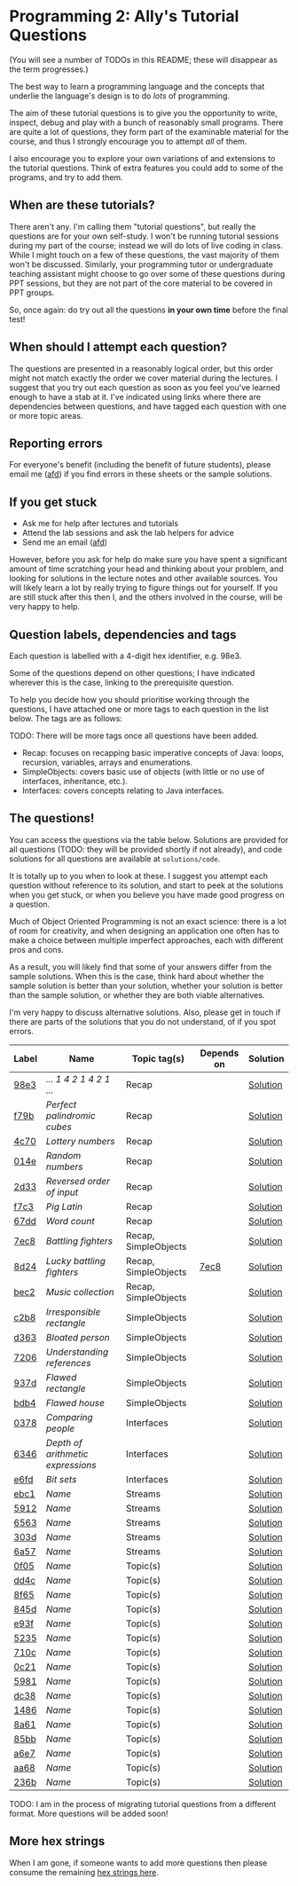 # Programming 2: Ally's Tutorial Questions

(You will see a number of TODOs in this README; these will disappear as the term progresses.)

The best way to learn a programming language and the concepts that underlie the language's design is to do *lots* of programming.

The aim of these tutorial questions is to give you the opportunity to write, inspect, debug and play with a bunch of reasonably small programs.  There are quite a lot of questions, they form part of the examinable material for the course, and thus I strongly encourage you to attempt *all* of them.

I also encourage you to explore your own variations of and extensions to the tutorial questions.  Think of extra features you could add to some
of the programs, and try to add them.

## When are these tutorials?

There aren't any.  I'm calling them "tutorial questions", but really the questions are for your own self-study.  I won't be running tutorial sessions during my part of the course; instead we will do lots of live coding in class.  While I might touch on a few of these questions, the vast majority of them won't be discussed.  Similarly, your programming tutor or undergraduate teaching assistant might choose to go over some of these questions during PPT sessions, but they are not part of the core material to be covered in PPT groups.

So, once again: do try out all the questions **in your own time** before the final test!

## When should I attempt each question?

The questions are presented in a reasonably logical order, but this order might not match exactly the order we cover material during the lectures.  I suggest that you try out each question as soon as you feel you've learned enough to have a stab at it.  I've indicated using links where there are dependencies between questions, and have tagged each question with one or more topic areas.

## Reporting errors

For everyone's benefit (including the benefit of future students), please email me ([afd](mailto:afd@ic.ac.uk)) if you find errors in these sheets or the sample solutions.

## If you get stuck

* Ask me for help after lectures and tutorials
* Attend the lab sessions and ask the lab helpers for advice
* Send me an email ([afd](mailto:afd@ic.ac.uk))

However, before you ask for help do make sure you have spent a significant
amount of time scratching your head and thinking about your problem, and looking for solutions in the lecture notes
and other available sources.  You will likely learn a lot by really trying to figure things out for yourself.
If you are still stuck after this then I, and the others involved in the course, will be very happy to help.

## Question labels, dependencies and tags

Each question is labelled with a 4-digit hex identifier, e.g. 98e3.

Some of the questions depend on other questions; I have indicated wherever this is the case, linking to the prerequisite question.

To help you decide how you should prioritise working through the questions, I have attached one or more tags to each question in the list below.  The tags are as follows:

TODO: There will be more tags once all questions have been added.

* Recap: focuses on recapping basic imperative concepts of Java: loops, recursion, variables, arrays and enumerations.
* SimpleObjects: covers basic use of objects (with little or no use of interfaces, inheritance, etc.).
* Interfaces: covers concepts relating to Java interfaces.

## The questions!

You can access the questions via the table below.  Solutions are provided for all questions (TODO: they will be provided shortly if not already), and code solutions for all questions are available at ```solutions/code```.  

It is totally up to you when to look at these.  I suggest you attempt each question without reference to its solution, and start to peek at the solutions when you get stuck, or when you believe you have made good progress on a question.

Much of Object Oriented Programming is not an exact science: there is a lot of room for creativity, and when designing an application one often has to make a choice between multiple imperfect approaches, each with different pros and cons.

As a result, you will likely find that some of your answers differ from the sample solutions.  When this is the case, think hard about whether the sample solution is better than your solution, whether your solution is better than the sample solution, or whether they are both viable alternatives.

I'm very happy to discuss alternative solutions.  Also, please get in touch if there are parts of the solutions that you do not understand, of if you spot errors.


| Label                     | Name                              | Topic tag(s)            | Depends on  | Solution |
|---------------------------|-----------------------------------|-------------------------|-------------|----------|
| [98e3](questions/98e3.md) | *... 1 4 2 1 4 2 1 ...*           | Recap                   |             | [Solution](solutions/98e3.md) |
| [f79b](questions/f79b.md) | *Perfect palindromic cubes*       | Recap                   |             | [Solution](solutions/f79b.md) |
| [4c70](questions/4c70.md) | *Lottery numbers*                 | Recap                   |             | [Solution](solutions/4c70.md) |
| [014e](questions/014e.md) | *Random numbers*                  | Recap                   |             | [Solution](solutions/014e.md) |
| [2d33](questions/2d33.md) | *Reversed order of input*         | Recap                   |             | [Solution](solutions/2d33.md) |
| [f7c3](questions/f7c3.md) | *Pig Latin*                       | Recap                   |             | [Solution](solutions/f7c3.md) |
| [67dd](questions/67dd.md) | *Word count*                      | Recap                   |             | [Solution](solutions/67dd.md) |
| [7ec8](questions/7ec8.md) | *Battling fighters*               | Recap, SimpleObjects    |             | [Solution](solutions/7ec8.md) |
| [8d24](questions/8d24.md) | *Lucky battling fighters*         | Recap, SimpleObjects    | [7ec8](questions/7ec8.md) | [Solution](solutions/8d24.md) |
| [bec2](questions/bec2.md) | *Music collection*                | Recap, SimpleObjects    |             | [Solution](solutions/bec2.md) |
| [c2b8](questions/c2b8.md) | *Irresponsible rectangle*         | SimpleObjects           |             | [Solution](solutions/c2b8.md) |
| [d363](questions/d363.md) | *Bloated person*                  | SimpleObjects           |             | [Solution](solutions/d363.md) |
| [7206](questions/7206.md) | *Understanding references*        | SimpleObjects           |             | [Solution](solutions/7206.md) |
| [937d](questions/937d.md) | *Flawed rectangle*                | SimpleObjects           |             | [Solution](solutions/937d.md) |
| [bdb4](questions/bdb4.md) | *Flawed house*                    | SimpleObjects           |             | [Solution](solutions/bdb4.md) |
| [0378](questions/0378.md) | *Comparing people*                | Interfaces              |             | [Solution](solutions/0378.md) |
| [6346](questions/6346.md) | *Depth of arithmetic expressions* | Interfaces              |             | [Solution](solutions/6346.md) |
| [e6fd](questions/e6fd.md) | *Bit sets*                        | Interfaces              |             | [Solution](solutions/e6fd.md) |
| [ebc1](questions/ebc1.md) | *Name*                        | Streams              |             | [Solution](solutions/ebc1.md) |
| [5912](questions/5912.md) | *Name*                        | Streams              |             | [Solution](solutions/5912.md) |
| [6563](questions/6563.md) | *Name*                        | Streams              |             | [Solution](solutions/6563.md) |
| [303d](questions/303d.md) | *Name*                        | Streams              |             | [Solution](solutions/303d.md) |
| [6a57](questions/6a57.md) | *Name*                        | Streams              |             | [Solution](solutions/xxx.md) |
| [0f05](questions/0f05.md) | *Name*                        | Topic(s)              |             | [Solution](solutions/0f05.md) |
| [dd4c](questions/dd4c.md) | *Name*                        | Topic(s)              |             | [Solution](solutions/dd4c.md) |
| [8f65](questions/8f65.md) | *Name*                        | Topic(s)              |             | [Solution](solutions/8f65.md) |
| [845d](questions/845d.md) | *Name*                        | Topic(s)              |             | [Solution](solutions/845d.md) |
| [e93f](questions/e93f.md) | *Name*                        | Topic(s)              |             | [Solution](solutions/e93f.md) |
| [5235](questions/5235.md) | *Name*                        | Topic(s)              |             | [Solution](solutions/5235.md) |
| [710c](questions/710c.md) | *Name*                        | Topic(s)              |             | [Solution](solutions/710c.md) |
| [0c21](questions/0c21.md) | *Name*                        | Topic(s)              |             | [Solution](solutions/0c21.md) |
| [5981](questions/5981.md) | *Name*                        | Topic(s)              |             | [Solution](solutions/5981.md) |
| [dc38](questions/dc38.md) | *Name*                        | Topic(s)              |             | [Solution](solutions/dc38.md) |
| [1486](questions/1486.md) | *Name*                        | Topic(s)              |             | [Solution](solutions/1486.md) |
| [8a61](questions/8a61.md) | *Name*                        | Topic(s)              |             | [Solution](solutions/8a61.md) |
| [85bb](questions/85bb.md) | *Name*                        | Topic(s)              |             | [Solution](solutions/85bb.md) |
| [a6e7](questions/a6e7.md) | *Name*                        | Topic(s)              |             | [Solution](solutions/a6e7.md) |
| [aa68](questions/aa68.md) | *Name*                        | Topic(s)              |             | [Solution](solutions/aa68.md) |
| [236b](questions/236b.md) | *Name*                        | Topic(s)              |             | [Solution](solutions/236b.md) |

TODO: I am in the process of migrating tutorial questions from a different format.  More questions will be added soon!


## More hex strings

When I am gone, if someone wants to add more questions then please consume the remaining [hex strings here](questions/hex_strings.md). 
